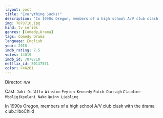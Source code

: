 ```yaml
---
layout: post
title: "Everything Sucks!"
description: "In 1990s Oregon, members of a high school A/V club clash with the drama club.::IboChild.."
img: 7078710.jpg
kind: tv series
genres: [Comedy,Drama]
tags: Comedy Drama 
language: English
year: 2018
imdb_rating: 7.5
votes: 14019
imdb_id: 7078710
netflix_id: 80117551
color: F4A261
---
```

Director: `N/A`  

Cast: `Jahi Di'Allo Winston` `Peyton Kennedy` `Patch Darragh` `Claudine Mboligikpelani Nako` `Quinn Liebling` 

In 1990s Oregon, members of a high school A/V club clash with the drama club.::IboChild